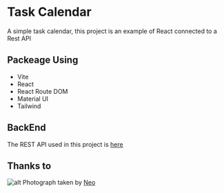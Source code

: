 # Task Calendar
A simple task calendar, this project is an example of React connected to a Rest API
## Packeage Using
- Vite
- React
- React Route DOM
- Material UI
- Tailwind
## BackEnd
The REST API used in this project is [here](https://github.com/Dricc-new/pern-stack-api)
## Thanks to
![alt](https://images.pexels.com/photos/2653362/pexels-photo-2653362.jpeg?auto=compress&cs=tinysrgb&w=1260&h=750&dpr=1)
Photograph taken by [Neo](https://www.pexels.com/es-es/@neo-853421/)